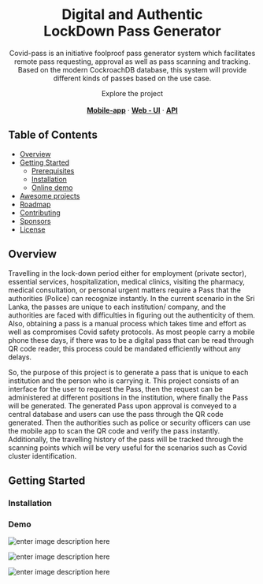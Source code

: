 
<p align="center">
  <h1 align="center">Digital and Authentic 
    <br />
    LockDown Pass Generator</h1>
     <p align="center">
   Covid-pass is an initiative foolproof pass generator system which facilitates remote pass requesting, approval as well as pass scanning and tracking. Based on the modern CockroachDB database, this system will provide different kinds of passes based on the use case.
   
  </p>
  <p align="center">
   Explore the project</a>
    <br />
    <br />
    <a href="https://github.com/Madushan98/software_project_mobile"><strong>Mobile-app</strong></a>
     ·
    <a href="https://github.com/Nims98/Covid_Pass"><strong>Web - UI</strong></a>
    ·
    <a href="https://github.com/Madushan98/webApi-softwareProject"><strong>API</strong></a>
  </p>
</p>
<div align="center">

</div>

<!-- TABLE OF CONTENTS -->
## Table of Contents

* [Overview](#Overview)
* [Getting Started](#getting-started)
  * [Prerequisites](#prerequisites)
  * [Installation](#installation)
  * [Online demo](#online-demo)
* [Awesome projects](#Awesome-projects)
* [Roadmap](#roadmap)
* [Contributing](#contributing)
* [Sponsors](#sponsors)
* [License](#license)


## Overview

Travelling in the lock-down period either for employment (private sector), essential services, hospitalization, medical clinics, visiting the pharmacy, medical consultation, or personal urgent matters require a Pass that the authorities (Police) can recognize instantly. In the current scenario in the Sri Lanka, the passes are unique to each institution/ company, and the authorities are faced with difficulties in figuring out the authenticity of them. Also, obtaining a pass is a manual process which takes time and effort as well as compromises Covid safety protocols. As most people carry a mobile phone these days, if there was to be a digital pass that can be read through QR code reader, this process could be mandated efficiently without any delays.

So, the purpose of this project is to generate a pass that is unique to each institution and the person who is carrying it. This project consists of an interface for the user to request the Pass, then the request can be administered at different positions in the institution, where finally the Pass will be generated. The generated Pass upon approval is conveyed to a central database and users can use the pass through the QR code generated. Then the authorities such as police or security officers can use the mobile app to scan the QR code and verify the pass instantly. Additionally, the travelling history of the pass will be tracked through the scanning points which will be very useful for the scenarios such as Covid cluster identification.

## Getting Started

### Installation

### Demo

![enter image description here](https://lh3.googleusercontent.com/U57NacBPm3wlW4S_IKO1_Z38YUuGXN8jM_NljvcusChUZh22MTCGB1IONB8KvRftGPSYotkfOefDxTCB1ysh3v7aIugVtxZossfBB4JMl9-DSgOIqDae4wyNJ3DnDS9TxfJSv07SVi6OPDElv5B0sOc6BZOp2qUq99F62Mu6bXLFPdFkbaf-URbOTXs7ehWA5HzGOjyUJ6FsIMgE64fVCzxWVUPFzeDLNvdTT_5mAug4FL8hfLXblKuf5EsRTKvmxWnXy7BUiWnEDojJtMz6MToid8XayXcuOCnjYJo6toWGbl3WICg3gjkydNXr6kU85Q-3ytHigyioKFrSH5G8ifGztpGPGjBsyrMDkB4jCqcS0H0gb0xnAy5LiTfDCAXtQ_kls-urJpi5jutQvMyv-wg5PNr7A7wjA35rPnjbY-mUrh1JHMKBvZ8WeGru0locZnmNf3lS1cuJ0Gzw7NUGwBYuwrsDUTqzcZrEyRLRtzIMkxCOMFUq7LDIon4BSjjVUsL-JbiD-ToLVo9Kb9vkHzax4N6ePqL1gtffF3IEjiKR_FlfNOTr1RVlpJCTzvpzZlaQBwduWFtD1rIeIhYLOQdyT-LV3c3onjzKkNTrg_IjtWR7OG1b2YelPPx4ZhPomvHPv41UJBpG4gRGP-4ll3LOlpT4dEnzFDT563r1rItP7jWD1PC1ktmIJE_DnCu8qSK6BcuXC1wzt2jgdcxldhCERIMC9nUEEhdElujyOcD7D9RiY9WPI3hw3Y7-4b0aB1-rHz6io-vRrRankBLQeJqRV406iNIq413rCZ7hIpmOMCmnSYQvqYAbn_kmbsE_D16SsJUHBSFj42M7tn2E7RJYhAeCmw4hGTW-a9OZRPo2-J7yjK9wO76NTgIUriGO1RfhpV0ZpEv2uIBRZ_0S5s0r7RahIJbP3495QAk_zvbvZIP0=w554-h933-no?authuser=0)

![enter image description here](https://lh3.googleusercontent.com/cgsk1RzwjRrQ9qvSHTSUcN5dHdyNhfXd-zBzOzhkqJhDhn2xddc5ZYF_kBbueB2bzrtl5ybMw0NOh7BzeSeLyqnY455l33xFtMt8sBD3Wj8eQXTXKaqJuQWixteiQc-o0LQ1aZOMhBpFJ6BasGX57UHppdWP37BbAN33ia3WcuFTCwCrqqo25AtIYFmbSmi9t3smi3evoAjk52agDPw-TC3d-DB0kDEwa44UabfwwSgDMoseca1Fk_Y-n3LmEduDFsZiZsim2MPXfRE9C_aFNemjROOiRKDg9Dk7bwV6KrkjUqrA3rnPzJE_COkGS2d4-5P2W7OgI901rp-AIDq0gO-bc1vlSLj2hRnRtg4yO7Gmfk48YO65Eys8lSbSLhvDKA7NHMtAkRG5hR1WUCYVKJMxmO0_6hYqkdNVawnYApte-v_Rz_sA6MRhIdMjnK83npquuFuZF7pFRcGdTPiJCHYlc7egFnx9M9eVedfI8VLpoadEXmvmdix4KkjOCeref7alHDkFoYWvpsMkqddOPiln5fbC2ekC932SmsUMumj8w-i-GdT_0fl_iUOuuc_WeTW_PlTxphNILgEs0rLr6RTPfgGT0bpYkoYqDlVj0d_2VxLtnBqjWPbbmJjeJoqcPcdiEhobX75P7OkfoeVuRDcq1siF5USmubFKsbLhhOHzKijoGmLwcev2te6LhNCxoTHf_YNRLdbcoTRhKO58QagJyzqUMA-5snrwPJyKhqynwuppfFhp0421feQ5jlpb4j1G5-VzxZyrIVKmqnLceHrICzUrOBVd5MTJTREYwq5Nb8F1ITishAZ2wALfArndKCprlXsGtGYEgAcYeAA9nrzy0PThsL-IqAgcCnZpSeUvyyyeXJr7NS-LLEwJKLAvnQeG63PvZBS9UtUGiGkz6SqpVOckNAJaLVyjlNwUpW5326fZ=w554-h933-no?authuser=0)

![enter image description here](https://lh3.googleusercontent.com/za_GC8KU0bc9PGOYis2fgIuYphdWbC3WuMoIC1_IC7e7tPKPKLwX7GeJJzLeu_wBNqv3lz7lbHcR3bULbWzuGCizqtyGI8rptFuSeifSgu_sZcReDfBvDOjNzE3WzHaOfKuID3wP-H5ol7Gfui9_kkfuYehOeApRM2BuXqWT0GPirFCEtnPlQwKkbkZW3Z8YHQgolZrjA4PVNKq8UqcSo4rANeOrZDOpGoOY7FKik8M1vwF2T38ng487zV0IiJ5BOVCbtfWEiwUdmo7mcdvTOQT9w5_t8UA85Jf9PaLHIYgYEzd1e18sWa_4K57eqbH3bRWcdLpxjMv-SFvJSgfuEEKScMC_7Wdrnyu11WtU14cTHF9zKw-mxEolBLcYZHKyWUlx-DffHHJ8tIt4shLS0i7f64ztdcjL-4UHzcGQBGMigf53Y3kb8Zv_2M8qamf_8uIqylmW36CeR5ktLuLAnw4qbpTyQq_2Iq7WQhepfRFVcQY8zQdDcKnQavsU6GMAhyiMwPzhp-rD9a5MqNQs8tv-geVfLB-0WQoIOPehl0-Pl3rtuzGUNs1Ln4GNpyQbie2F3s_xwmuou_ABIcf4COGgT4Na9cAkW0CEt62VKCf7RXlAOjDcxT2fQdxNp-SiHLS5bMU2l8kgWzenUYUjRVcvwFj-_cOYMAtH4VFoOOnRHv0FP6NDNYBl7LDWcHNL407nHc1qe3DjmbtPtxd_i0f_mxBfX6vP3iRDPks4056H7mLc_MM6aFL2bBGwlUJn_liczFCpPv5tQvmHvHhze9L30RGPEBqKq9i6QGkrWJjLi3FnjFNJX7o2x6K7Mz64ZaP4V8qga-yjOUXRfr-oPLqu-1ZNXh5lYmIsY74uTuuFFPUFrwCwlAkiJhSI69nRbnY0SFUP2EHuLUod8_736ocL3caaiC02xVrsmJIxUHOr-KQ2=w554-h933-no?authuser=0)



